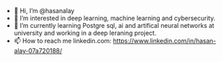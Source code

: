 - 👋 Hi, I’m @hasanalay
- 👀 I’m interested in deep learning, machine learning and cybersecurity.
- 🌱 I’m currently learning Postgre sql, ai and artifical neural networks at university and working in a deep leraning project.
- 📫 How to reach me linkedin.com: https://www.linkedin.com/in/hasan-alay-07a720188/
<!---
hasanalay/hasanalay is a ✨ special ✨ repository because its `README.md` (this file) appears on your GitHub profile.
You can click the Preview link to take a look at your changes.
--->
